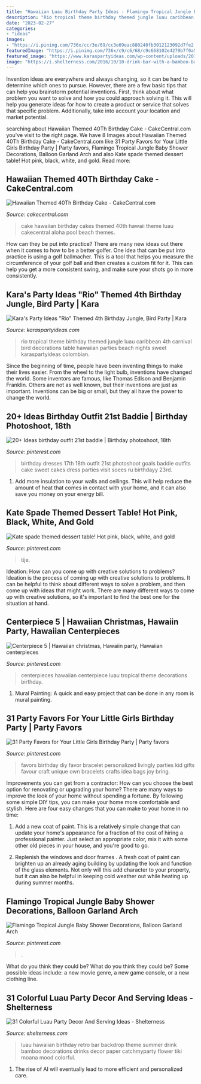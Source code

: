 ```yaml
---
title: "Hawaiian Luau Birthday Party Ideas - Flamingo Tropical Jungle Baby Shower Decorations, Balloon Garland Arch"
description: "Rio tropical theme birthday themed jungle luau caribbean 4th carnival bird decorations table hawaiian parties beach nights sweet karaspartyideas colombian"
date: "2023-02-27"
categories:
- "ideas"
images:
- "https://i.pinimg.com/736x/cc/3e/69/cc3e69eac880240fb3012123092d7fe2.jpg"
featuredImage: "https://i.pinimg.com/736x/c9/c6/68/c9c668102e4279b7f0a515ade3469438.jpg"
featured_image: "https://www.karaspartyideas.com/wp-content/uploads/2012/06/301792_297076123720054_820311155_n_600x898.jpg"
image: "https://i.shelterness.com/2016/10/10-drink-bar-with-a-bamboo-backdrop-to-create-a-mood.jpg"
---
```



Invention ideas are everywhere and always changing, so it can be hard to determine which ones to pursue. However, there are a few basic tips that can help you brainstorm potential inventions. First, think about what problem you want to solve and how you could approach solving it. This will help you generate ideas for how to create a product or service that solves that specific problem. Additionally, take into account your location and market potential.

	

		
searching about Hawaiian Themed 40Th Birthday Cake - CakeCentral.com you've visit to the right page. We have 8 Images about Hawaiian Themed 40Th Birthday Cake - CakeCentral.com like 31 Party Favors for Your Little Girls Birthday Party | Party favors, Flamingo Tropical Jungle Baby Shower Decorations, Balloon Garland Arch and also Kate spade themed dessert table! Hot pink, black, white, and gold. Read more:
		
    
## Hawaiian Themed 40Th Birthday Cake - CakeCentral.com

<img loading=lazy src="https://cdn001.cakecentral.com/gallery/2015/03/900_6659410wEz_hawaiian-themed-40th-birthday-cake.jpg" onerror="this.onerror=null;this.src='https://tse4.mm.bing.net/th?id=OIP.8oEU5B1TbmrcL95D6KqWRQHaLD&amp;pid=15.1';" alt="Hawaiian Themed 40Th Birthday Cake - CakeCentral.com">

_Source: cakecentral.com_

>cake hawaiian birthday cakes themed 40th hawaii theme luau cakecentral aloha pool beach themes. 

	

How can they be put into practice?
There are many new ideas out there when it comes to how to be a better golfer. One idea that can be put into practice is using a golf ballmacher. This is a tool that helps you measure the circumference of your golf ball and then creates a custom fit for it. This can help you get a more consistent swing, and make sure your shots go in more consistently.

    
## Kara&#039;s Party Ideas &quot;Rio&quot; Themed 4th Birthday Jungle, Bird Party | Kara

<img loading=lazy src="https://www.karaspartyideas.com/wp-content/uploads/2012/06/301792_297076123720054_820311155_n_600x898.jpg" onerror="this.onerror=null;this.src='https://tse1.mm.bing.net/th?id=OIP.gRNms9EqEFCPEHGpX3fVrQHaLF&amp;pid=15.1';" alt="Kara&#039;s Party Ideas &quot;Rio&quot; Themed 4th Birthday Jungle, Bird Party | Kara">

_Source: karaspartyideas.com_

>rio tropical theme birthday themed jungle luau caribbean 4th carnival bird decorations table hawaiian parties beach nights sweet karaspartyideas colombian. 

	

Since the beginning of time, people have been inventing things to make their lives easier. From the wheel to the light bulb, inventions have changed the world. Some inventors are famous, like Thomas Edison and Benjamin Franklin. Others are not as well known, but their inventions are just as important. Inventions can be big or small, but they all have the power to change the world.

    
## 20+ Ideas Birthday Outfit 21st Baddie | Birthday Photoshoot, 18th

<img loading=lazy src="https://i.pinimg.com/736x/cc/3e/69/cc3e69eac880240fb3012123092d7fe2.jpg" onerror="this.onerror=null;this.src='https://tse1.mm.bing.net/th?id=OIP.7Znje3NPWK8mAFS4GjmKvQAAAA&amp;pid=15.1';" alt="20+ Ideas birthday outfit 21st baddie | Birthday photoshoot, 18th">

_Source: pinterest.com_

>birthday dresses 17th 18th outfit 21st photoshoot goals baddie outfits cake sweet cakes dress parties visit soees ru birthdayy 23rd. 

	

1. Add more insulation to your walls and ceilings. This will help reduce the amount of heat that comes in contact with your home, and it can also save you money on your energy bill.

    
## Kate Spade Themed Dessert Table! Hot Pink, Black, White, And Gold

<img loading=lazy src="https://i.pinimg.com/736x/c9/c6/68/c9c668102e4279b7f0a515ade3469438.jpg" onerror="this.onerror=null;this.src='https://tse3.mm.bing.net/th?id=OIP._21NUkjGJflJXq7KmTc7iwHaJ3&amp;pid=15.1';" alt="Kate spade themed dessert table! Hot pink, black, white, and gold">

_Source: pinterest.com_

>tije. 

	

Ideation: How can you come up with creative solutions to problems?
Ideation is the process of coming up with creative solutions to problems. It can be helpful to think about different ways to solve a problem, and then come up with ideas that might work. There are many different ways to come up with creative solutions, so it's important to find the best one for the situation at hand.

    
## Centerpiece 5 | Hawaiian Christmas, Hawaiin Party, Hawaiian Centerpieces

<img loading=lazy src="https://i.pinimg.com/736x/42/67/81/426781f20c7b19276d418f707fe34e3a--hawaiian-centerpieces-party-centerpieces.jpg" onerror="this.onerror=null;this.src='https://tse2.mm.bing.net/th?id=OIP.5qfSAGAb7uZLnWrTOoeHBQDIEs&amp;pid=15.1';" alt="Centerpiece 5 | Hawaiian christmas, Hawaiin party, Hawaiian centerpieces">

_Source: pinterest.com_

>centerpieces hawaiian centerpiece luau tropical theme decorations birthday. 

	

1. Mural Painting: A quick and easy project that can be done in any room is mural painting.

    
## 31 Party Favors For Your Little Girls Birthday Party | Party Favors

<img loading=lazy src="https://i.pinimg.com/736x/d1/e8/79/d1e87965db6c52c4ed1af7373a9bc639--kids-birthday-favors-girls-birthday-parties.jpg" onerror="this.onerror=null;this.src='https://tse4.mm.bing.net/th?id=OIP.l8GnrJKIrxGgBXZPAXO8GgHaLJ&amp;pid=15.1';" alt="31 Party Favors for Your Little Girls Birthday Party | Party favors">

_Source: pinterest.com_

>favors birthday diy favor bracelet personalized livingly parties kid gifts favour craft unique own bracelets crafts idea bags joy bring. 

	

Improvements you can get from a contractor: How can you choose the best option for renovating or upgrading your home?
There are many ways to improve the look of your home without spending a fortune. By following some simple DIY tips, you can make your home more comfortable and stylish. Here are four easy changes that you can make to your home in no time:
1. Add a new coat of paint. This is a relatively simple change that can update your home's appearance for a fraction of the cost of hiring a professional painter. Just select an appropriate color, mix it with some other old pieces in your house, and you're good to go.

2. Replenish the windows and door frames . A fresh coat of paint can brighten up an already aging building by updating the look and function of the glass elements. Not only will this add character to your property, but it can also be helpful in keeping cold weather out while heating up during summer months.


    
## Flamingo Tropical Jungle Baby Shower Decorations, Balloon Garland Arch

<img loading=lazy src="https://i.pinimg.com/736x/c9/d9/24/c9d9248ec630c860c53bbaefd89cccda.jpg" onerror="this.onerror=null;this.src='https://tse1.mm.bing.net/th?id=OIP.XscVZgbDeg2RSJFUonBTtwHaHa&amp;pid=15.1';" alt="Flamingo Tropical Jungle Baby Shower Decorations, Balloon Garland Arch">

_Source: pinterest.com_

>. 

	

What do you think they could be?
What do you think they could be? Some possible ideas include: a new movie genre, a new game console, or a new clothing line.

    
## 31 Colorful Luau Party Decor And Serving Ideas - Shelterness

<img loading=lazy src="https://i.shelterness.com/2016/10/10-drink-bar-with-a-bamboo-backdrop-to-create-a-mood.jpg" onerror="this.onerror=null;this.src='https://tse4.mm.bing.net/th?id=OIP.ec1DhDHuc1Skbh7yflPsiwHaJ4&amp;pid=15.1';" alt="31 Colorful Luau Party Decor And Serving Ideas - Shelterness">

_Source: shelterness.com_

>luau hawaiian birthday retro bar backdrop theme summer drink bamboo decorations drinks decor paper catchmyparty flower tiki moana mood colorful. 

	

1. The rise of AI will eventually lead to more efficient and personalized care. 

